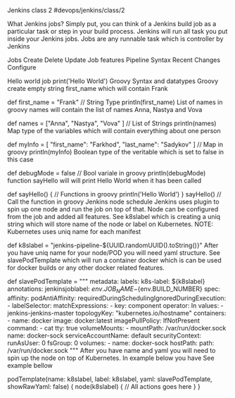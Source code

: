 Jenkins class 2
#devops/jenkins/class/2

What Jenkins jobs?
Simply put, you can think of a Jenkins build job as a particular task or step in your build process. Jenkins will run all task you put inside your Jenkins jobs. Jobs are any runnable task which is controller by Jenkins

Jobs
Create
Delete
Update
Job features
Pipeline Syntax Recent Changes Configure

Hello world job
print('Hello World')
Groovy Syntax and datatypes
Groovy create empty string first_name which will contain Frank

def first_name = "Frank" // String Type 
println(first_name)
List of names in groovy names will contain the list of names Anna, Nastya and Vova

def names = ["Anna", "Nastya", "Vova" ] // List of Strings
println(names)
Map type of the variables which will contain everything about one person

def myInfo = [
    "first_name": "Farkhod", 
    "last_name": "Sadykov"
    ] // Map in groovy 
println(myInfo)
Boolean type of the veritable which is set to false in this case

def debugMode = false // Bool variale in groovy 
println(debugMode)
function sayHello will will print Hello World when it has been called

def sayHello() { // Functions in groovy 
    println('Hello World')
}
sayHello() // Call the function in groovy 
Jenkins node schedule
Jenkins uses plugin to spin up one node and run the job on top of that. Node can be configured from the job and added all features. See k8slabel which is creating a uniq string which will store name of the node or label on Kubernetes. NOTE: Kubernetes uses uniq name for each manifest

def k8slabel = "jenkins-pipeline-${UUID.randomUUID().toString()}"
After you have uniq name for your node/POD you will need yaml structure. See slavePodTemplate which will run a container docker which is can be used for docker builds or any other docker related features.

def slavePodTemplate = """
      metadata:
        labels:
          k8s-label: ${k8slabel}
        annotations:
          jenkinsjoblabel: ${env.JOB_NAME}-${env.BUILD_NUMBER}
      spec:
        affinity:
          podAntiAffinity:
            requiredDuringSchedulingIgnoredDuringExecution:
            - labelSelector:
                matchExpressions:
                - key: component
                  operator: In
                  values:
                  - jenkins-jenkins-master
              topologyKey: "kubernetes.io/hostname"
        containers:
        - name: docker
          image: docker:latest
          imagePullPolicy: IfNotPresent
          command:
          - cat
          tty: true
          volumeMounts:
            - mountPath: /var/run/docker.sock
              name: docker-sock
        serviceAccountName: default
        securityContext:
          runAsUser: 0
          fsGroup: 0
        volumes:
          - name: docker-sock
            hostPath:
              path: /var/run/docker.sock
    """
After you have name and yaml you will need to spin up the node on top of Kubernetes. In example below you have See example bellow

podTemplate(name: k8slabel, label: k8slabel, yaml: slavePodTemplate, showRawYaml: false) {
	node(k8slabel) {
	// All actions goes here
	}
}